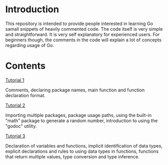 # Introduction
This repository is intended to provide people interested in learning Go samall snippets of heavily commented code.
The code itself is very simple and straightforward. It is very self explanatory for experienced users.
For beginners though, the comments in the code will explain a lot of concepts regarding usage of Go.

# Contents
[Tutorial 1](./tutorial_1/go_tutorial_1.go)

Comments, declaring package names, main function and function declaration format.

[Tutorial 2](./tutorial_2/go_tutorial_2.go)

Importing multiple packages, package usage paths, using the built-in "math" package to generate a random number, introduction to using the "godoc" utility.

[Tutorial 3](./tutorial_3/go_tutorial_3.go)

Declaration of variables and functions, implicit identification of data types, explicit declarations and rules to 
using data types in functions, functions that return multiple values, type conversion and type inference.
